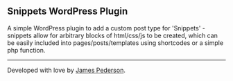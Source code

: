 ## Snippets WordPress Plugin
A simple WordPress plugin to add a custom post type for 'Snippets' - snippets allow for arbitrary blocks of html/css/js to be created, which can be easily included into pages/posts/templates using shortcodes or a simple php function.

*****
Developed with love by [James Pederson](https://jpederson.com).